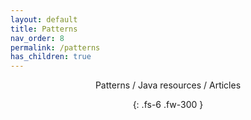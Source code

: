 ```yaml
---
layout: default
title: Patterns
nav_order: 8
permalink: /patterns
has_children: true
---
```

<div align="center" markdown="1">
Patterns / Java resources / Articles

{: .fs-6 .fw-300 }
</div>











